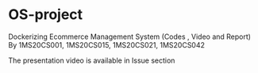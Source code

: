 # OS-project
Dockerizing Ecommerce Management System (Codes , Video and Report)
By 1MS20CS001, 1MS20CS015, 1MS20CS021, 1MS20CS042

The presentation video is available in Issue section
